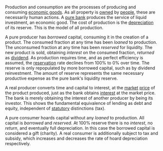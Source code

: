 Production and consumption are the processes of producing and consuming [economic goods](https://en.m.wikipedia.org/wiki/Goods_and_services). As all property is [owned](Glossary#owner) by [people](Glossary#person), these are necessarily human actions. A [pure bank](Pure-Bank) produces the service of liquid investment, an economic good. The cost of production is the [depreciation](Depreciation-Principle) of its reserve. This is the model of all production.

A pure producer has *borrowed* capital, consuming it in the creation of a product. The consumed fraction at any time has been *loaned* to production. The unconsumed fraction at any time has been *reserved* for liquidity. The new product is sold, obtaining *interest* on the consumed fraction, *returned* as [dividend](https://en.m.wikipedia.org/wiki/Dividend). As production requires time, and as perfect efficiency is assumed, the [reservation](Reservation-Principle) rate declines from 100% to 0% over time. The reserve is only repopulated by more borrowed capital, such as by dividend reinvestment. The amount of reserve represents the same necessary productive expense as the pure bank's liquidity reserve.

A real producer converts time and capital to interest, at the [market](Glossary#market) [price](Glossary#price) of the product produced, just as the bank obtains [interest](Glossary#interest) at the market price. The bank is merely obtaining the interest of another producer by being its investor. This shows the fundamental equivalence of lending as debt and equity, independent of [statutory](Glossary#state) distinctions (tax).

A pure consumer hoards capital without any *loaned* to production. All capital is *borrowed* and *reserved*. At 100% reserve there is no *interest*, no *return*, and eventually full depreciation. In this case the borrowed capital is considered a gift (charity). A real consumer is additionally subject to tax and subsidy, which increases and decreases the rate of hoard depreciation respectively.